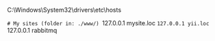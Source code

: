 C:\Windows\System32\drivers\etc\hosts

`# My sites (folder in: ./www/)
`127.0.0.1 mysite.loc
`127.0.0.1 yii.loc
`127.0.0.1 rabbitmq


